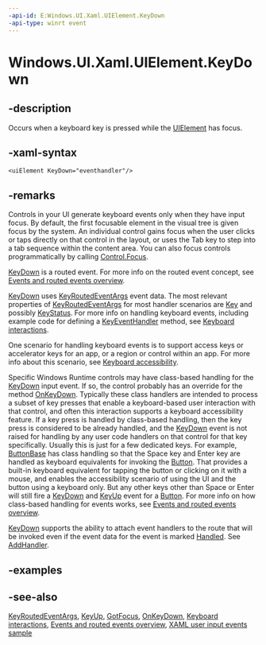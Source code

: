 ```yaml
---
-api-id: E:Windows.UI.Xaml.UIElement.KeyDown
-api-type: winrt event
---
```


<!-- Event syntax
public event Windows.UI.Xaml.Input.KeyEventHandler KeyDown
-->

# Windows.UI.Xaml.UIElement.KeyDown

## -description

Occurs when a keyboard key is pressed while the [UIElement](uielement.md) has focus.

## -xaml-syntax

```xaml
<uiElement KeyDown="eventhandler"/>
```

## -remarks

Controls in your UI generate keyboard events only when they have input focus. By default, the first focusable element in the visual tree is given focus by the system. An individual control gains focus when the user clicks or taps directly on that control in the layout, or uses the Tab key to step into a tab sequence within the content area. You can also focus controls programmatically by calling [Control.Focus](../windows.ui.xaml.controls/control_focus_195503898.md).

[KeyDown](uielement_keydown.md) is a routed event. For more info on the routed event concept, see [Events and routed events overview](http://msdn.microsoft.com/library/34c219e8-3efb-45bc-8bbd-6fd937698832).

[KeyDown](uielement_keydown.md) uses [KeyRoutedEventArgs](../windows.ui.xaml.input/keyroutedeventargs.md) event data. The most relevant properties of [KeyRoutedEventArgs](../windows.ui.xaml.input/keyroutedeventargs.md) for most handler scenarios are [Key](../windows.ui.xaml.input/keyroutedeventargs_key.md) and possibly [KeyStatus](../windows.ui.xaml.input/keyroutedeventargs_keystatus.md). For more info on handling keyboard events, including example code for defining a [KeyEventHandler](../windows.ui.xaml.input/keyeventhandler.md) method, see [Keyboard interactions](http://msdn.microsoft.com/library/ff819bac-67c0-4ec9-8921-f087be188138).

One scenario for handling keyboard events is to support access keys or accelerator keys for an app, or a region or control within an app. For more info about this scenario, see [Keyboard accessibility](http://msdn.microsoft.com/library/ddae8c4b-7907-49fe-9645-f105f8dfad8b).

Specific Windows Runtime controls may have class-based handling for the [KeyDown](uielement_keydown.md) input event. If so, the control probably has an override for the method [OnKeyDown](../windows.ui.xaml.controls/control_onkeydown_1048103922.md). Typically these class handlers are intended to process a subset of key presses that enable a keyboard-based user interaction with that control, and often this interaction supports a keyboard accessibility feature. If a key press is handled by class-based handling, then the key press is considered to be already handled, and the [KeyDown](uielement_keydown.md) event is not raised for handling by any user code handlers on that control for that key specifically. Usually this is just for a few dedicated keys. For example, [ButtonBase](../windows.ui.xaml.controls.primitives/buttonbase.md) has class handling so that the Space key and Enter key are handled as keyboard equivalents for invoking the [Button](../windows.ui.xaml.controls/button.md). That provides a built-in keyboard equivalent for tapping the button or clicking on it with a mouse, and enables the accessibility scenario of using the UI and the button using a keyboard only. But any other keys other than Space or Enter will still fire a [KeyDown](uielement_keydown.md) and [KeyUp](uielement_keyup.md) event for a [Button](../windows.ui.xaml.controls/button.md). For more info on how class-based handling for events works, see [Events and routed events overview](http://msdn.microsoft.com/library/34c219e8-3efb-45bc-8bbd-6fd937698832).

[KeyDown](uielement_keydown.md) supports the ability to attach event handlers to the route that will be invoked even if the event data for the event is marked [Handled](../windows.ui.xaml.input/keyroutedeventargs_handled.md). See [AddHandler](uielement_addhandler_2121467075.md).

## -examples

## -see-also

[KeyRoutedEventArgs](../windows.ui.xaml.input/keyroutedeventargs.md), [KeyUp](uielement_keyup.md), [GotFocus](uielement_gotfocus.md), [OnKeyDown](../windows.ui.xaml.controls/control_onkeydown_1048103922.md), [Keyboard interactions](http://msdn.microsoft.com/library/ff819bac-67c0-4ec9-8921-f087be188138), [Events and routed events overview](http://msdn.microsoft.com/library/34c219e8-3efb-45bc-8bbd-6fd937698832), [XAML user input events sample](http://go.microsoft.com/fwlink/p/?linkid=231524)